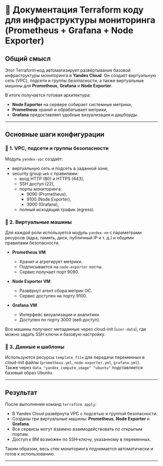 # 📘 Документация Terraform коду для инфраструктуры мониторинга (Prometheus + Grafana + Node Exporter)

## Общий смысл  
Этот Terraform‑код автоматизирует развёртывание базовой инфраструктуры мониторинга в **Yandex Cloud**. Он создаёт виртуальную сеть (VPC), подсети и группы безопасности, а также виртуальные машины для **Prometheus**, **Grafana** и **Node Exporter**.  

В итоге получается готовая архитектура:  
- **Node Exporter** на сервере собирает системные метрики,  
- **Prometheus** хранит и обрабатывает метрики,  
- **Grafana** предоставляет удобные визуализации и дашборды.  

***

## Основные шаги конфигурации

### 🔹 1. VPC, подсети и группы безопасности
Модуль `yandex-vpc` создаёт:
- виртуальную сеть и подсеть в заданной зоне;  
- security group `web` с правилами:  
  - вход HTTP (80) и HTTPS (443),  
  - SSH доступ (22),  
  - порты мониторинга:  
    - 9090 (Prometheus),  
    - 9100 (Node Exporter),  
    - 3000 (Grafana),  
  - полный исходящий трафик (egress).  

### 🔹 2. Виртуальные машины
Для каждой роли используется модуль `yandex-vm` с параметрами ресурсов (ядра, память, диск, публичный IP и т. д.) и общими правилами безопасности.  

- **Prometheus VM**  
  - Хранит и агрегирует метрики.  
  - Подписывается на `node-exporter` хосты.  
  - Сервис получает порт 9090.

- **Node Exporter VM**  
  - Развёрнут агент сбора метрик ОС.  
  - Сервис доступен на порту 9100.  

- **Grafana VM**  
  - Интерфейс визуализации и аналитики.  
  - Доступен по порту 3000 (веб‑доступ).  

Все машины получают метаданные через cloud-init (`user-data`), где можно задать SSH ключи и базовую настройку.

### 🔹 3. Данные и шаблоны  
Используются ресурсы `template_file` для передачи переменных в cloud-init файлы (`prometheus.yml`, `node-exporter.yml`, `grafana.yml`).  
Также через `data "yandex_compute_image" "ubuntu"` подставляется базовый образ Ubuntu.  

***

## Результат
После выполнения команд `terraform apply`:  
- В Yandex Cloud развёрнута VPC с подсетью и группой безопасности.  
- Созданы три виртуальные машины: **Prometheus**, **Node Exporter** и **Grafana**.  
- Все сервисы могут взаимно взаимодействовать по открытым портам.  
- Доступ к ВМ возможен по SSH‑ключу, указанному в переменных.  

Таким образом, весь стек мониторинга поднимается автоматически и готов к использованию.  

***